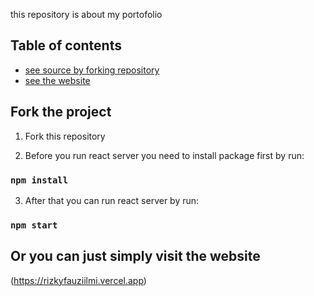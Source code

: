 this repository is about my portofolio

## Table of contents
* [see source by forking repository](#fork-the-project)
* [see the website](#Or-you-can-just-simply-visit-the-website)

## Fork the project

1. Fork this repository 

2. Before you run react server you need to install package first by run:
### `npm install`

3. After that you can run react server by run:
### `npm start`

## Or you can just simply visit the website
(https://rizkyfauziilmi.vercel.app)
